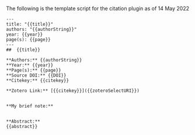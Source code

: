 The following is the template script for the citation plugin as of 14 May 2022

```
---
title: "{{title}}"
authors: "{{authorString}}"
year: {{year}}
page(s): {{page}}
---
##  {{title}}

**Authors:** {{authorString}}
**Year:** {{year}}
**Page(s):** {{page}}
**Source DOI:** {{DOI}}
**Citekey:** {{citekey}}

**Zotero Link:** [{{citekey}}]({{zoteroSelectURI}})


**My brief note:**


**Abstract:**
{{abstract}}


```
